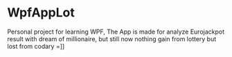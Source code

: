 # WpfAppLot
Personal project for learning WPF, The App is made for analyze Eurojackpot result with dream of millionaire, but still now nothing gain from lottery but lost from codary =]]
